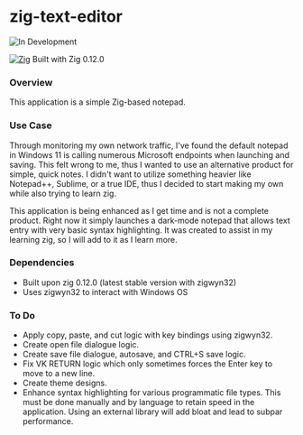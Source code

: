 # zig-text-editor

![In Development](https://img.shields.io/badge/status-In%20Development-yellow)

[![Zig](https://img.shields.io/badge/Zig-F7A41D?logo=zig&logoColor=fff)](#) Built with Zig 0.12.0 	


### Overview
This application is a simple Zig-based notepad. 

### Use Case
Through monitoring my own network traffic, I've found the default notepad in Windows 11 is calling numerous Microsoft endpoints when launching and saving. This felt wrong to me, thus I wanted to use an alternative product for simple, quick notes. I didn't want to utilize something heavier like Notepad++, Sublime, or a true IDE, thus I decided to start making my own while also trying to learn zig.

This application is being enhanced as I get time and is not a complete product. Right now it simply launches a dark-mode notepad that allows text entry with very basic syntax highlighting. It was created to assist in my learning zig, so I will add to it as I learn more.

### Dependencies
- Built upon zig 0.12.0 (latest stable version with zigwyn32)
- Uses zigwyn32 to interact with Windows OS
 
### To Do
- Apply copy, paste, and cut logic with key bindings using zigwyn32.
- Create open file dialogue logic.
- Create save file dialogue, autosave, and CTRL+S save logic.
- Fix VK RETURN logic which only sometimes forces the Enter key to move to a new line.
- Create theme designs.
- Enhance syntax highlighting for various programmatic file types. This must be done manually and by language to retain speed in the application. Using an external library will add bloat and lead to subpar performance. 
